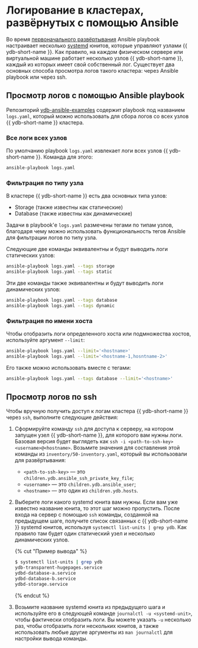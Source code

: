 # Логирование в кластерах, развёрнутых с помощью Ansible

Во время [первоначального развёртывания](../initial-deployment.md) Ansible playbook настраивает несколько [systemd](https://systemd.io/) юнитов, которые управляют узлами {{ ydb-short-name }}. Как правило, на каждом физическом сервере или виртуальной машине работает несколько узлов {{ ydb-short-name }}, каждый из которых имеет свой собственный лог. Существует два основных способа просмотра логов такого кластера: через Ansible playbook или через ssh.

## Просмотр логов с помощью Ansible playbook

Репозиторий [ydb-ansible-examples](https://github.com/ydb-platform/ydb-ansible-examples) содержит playbook под названием `logs.yaml`, который можно использовать для сбора логов со всех узлов {{ ydb-short-name }} кластера.

### Все логи всех узлов

По умолчанию playbook `logs.yaml` извлекает логи всех узлов {{ ydb-short-name }}. Команда для этого:

```bash
ansible-playbook logs.yaml
```

### Фильтрация по типу узла

В кластере {{ ydb-short-name }} есть два основных типа узлов:

* Storage (также известны как статические)
* Database (также известны как динамические)

Задачи в playbook'е `logs.yaml` размечены тегами по типам узлов, благодаря чему можно использовать функциональность тегов Ansible для фильтрации логов по типу узла.

Следующие две команды эквивалентны и будут выводить логи статических узлов:

```bash
ansible-playbook logs.yaml --tags storage
ansible-playbook logs.yaml --tags static
```

Эти две команды также эквивалентны и будут выводить логи динамических узлов:

```bash
ansible-playbook logs.yaml --tags database
ansible-playbook logs.yaml --tags dynamic
```

### Фильтрация по имени хоста

Чтобы отобразить логи определенного хоста или подмножества хостов, используйте аргумент `--limit`:

```bash
ansible-playbook logs.yaml --limit='<hostname>'
ansible-playbook logs.yaml --limit='<hostname-1,hosntname-2>'
```

Его также можно использовать вместе с тегами:

```bash
ansible-playbook logs.yaml --tags database --limit='<hostname>'
```

## Просмотр логов по ssh

Чтобы вручную получить доступ к логам кластера {{ ydb-short-name }} через `ssh`, выполните следующие действия:

1. Сформируйте команду `ssh` для доступа к серверу, на котором запущен узел {{ ydb-short-name }}, для которого вам нужны логи. Базовая версия будет выглядеть как `ssh -i <path-to-ssh-key> <username>@<hostname>`. Возьмите значения для составления этой команды из `inventory/50-inventory.yaml`, который вы использовали для развёртывания:

    * `<path-to-ssh-key>` — это `children.ydb.ansible_ssh_private_key_file`;
    * `<username>` — это `children.ydb.ansible_user`;
    * `<hostname>` — это один из `children.ydb.hosts`.

2. Выберите логи какого systemd юнита вам нужны. Если вам уже известно название юнита, то этот шаг можно пропустить. После входа на сервер с помощью `ssh` команды, созданной на предыдущем шаге, получите список связанных с {{ ydb-short-name }} systemd юнитов, используя `systemctl list-units | grep ydb`. Как правило там будет один статический узел и несколько динамических узлов.

    {% cut "Пример вывода" %}
    ```bash
    $ systemctl list-units | grep ydb
    ydb-transparent-hugepages.service                                              loaded active     exited    Configure Transparent Huge Pages (THP)
    ydbd-database-a.service                                                        loaded active     running   YDB dynamic node / database / a
    ydbd-database-b.service                                                        loaded active     running   YDB dynamic node / database / b
    ydbd-storage.service                                                           loaded active     running   YDB storage node
    ```
    {% endcut %}

3. Возьмите название systemd юнита из предыдущего шага и используйте его в следующей команде `journalctl -u <systemd-unit>`, чтобы фактически отобразить логи. Вы можете указать `-u` несколько раз, чтобы отобразить логи нескольких юнитов, а также использовать любые другие аргументы из `man journalctl` для настройки вывода команды.